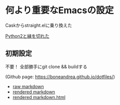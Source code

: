# 何より重要なEmacsの設定
Caskからstraight.elに乗り換えた


[Python2と縁を切れた](https://qiita.com/yoooz/items/8a97642086611892f4c3)

## 初期設定
不要！
全部勝手にgit clone && buildする

(Github page: https://boneandrea.github.io/dotfiles/) 

- [raw markdown](https://boneandrea.github.io/dotfiles/newpage.md)  
- [rendered markdown](https://boneandrea.github.io/dotfiles/newpage)  
- [rendered markdown.html](https://boneandrea.github.io/dotfiles/newpage.html)
